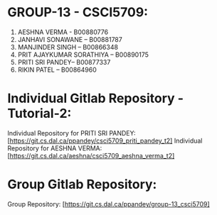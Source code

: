 # GROUP-13 - CSCI5709:

1.	AESHNA VERMA - B00880776
2.	JANHAVI SONAWANE – B00881787
3.	MANJINDER SINGH – B00866348
4.	PRIT AJAYKUMAR SORATHIYA – B00890175
5.	PRITI SRI PANDEY– B00877337
6.	RIKIN PATEL – B00864960


# Individual Gitlab Repository - Tutorial-2:

Individual Repository for PRITI SRI PANDEY:  [https://git.cs.dal.ca/ppandey/csci5709_priti_pandey_t2]
Individual Repository for AESHNA VERMA: [https://git.cs.dal.ca/aeshna/csci5709_aeshna_verma_t2]

# Group Gitlab Repository:

Group Repository: [https://git.cs.dal.ca/ppandey/group-13_csci5709]
